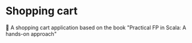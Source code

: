 # Shopping cart

🛒 A shopping cart application based on the book "Practical FP in Scala: A hands-on approach"
